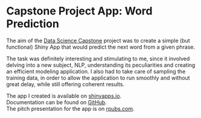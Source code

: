 # Capstone Project App: Word Prediction  

The aim of the [Data Science Capstone](https://www.coursera.org/learn/data-science-project) project was to create a simple (but functional) Shiny App that would predict the next word from a given phrase.  

The task was definitely interesting and stimulating to me, since it involved delving into a new subject, NLP, understanding its peculiarities and creating an efficient modeling application. I also had to take care of sampling the training data, in order to allow the application to run smoothly and without great delay, while still offering coherent results.  

The app I created is available on [shinyapps.io](https://robertopreste.shinyapps.io/WordPredictionApp).  
Documentation can be found on [GitHub](https://github.com/robertopreste/datasciencecoursera/tree/master/Capstone_Project).  
The pitch presentation for the app is on [rpubs.com](https://rpubs.com/robertopreste/wordpredictionpitch).  
